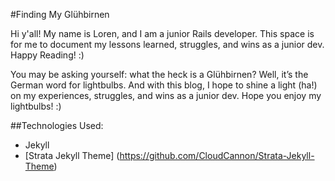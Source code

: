 #Finding My Glühbirnen

Hi y'all! My name is Loren, and I am a junior Rails developer. This space is for me to document my lessons learned, struggles, and wins as a junior dev. Happy Reading! :)

You may be asking yourself: what the heck is a Glühbirnen? Well, it’s the German word for lightbulbs. And with this blog, I hope to shine a light (ha!) on my experiences, struggles, and wins as a junior dev. Hope you enjoy my lightbulbs! :)

##Technologies Used:

* Jekyll
* [Strata Jekyll Theme] (https://github.com/CloudCannon/Strata-Jekyll-Theme)

